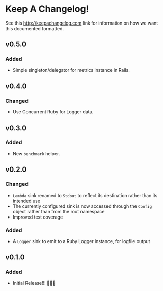 
# Keep A Changelog!

See this http://keepachangelog.com link for information on how we want this documented formatted.

## v0.5.0

### Added

- Simple singleton/delegator for metrics instance in Rails.

## v0.4.0

### Changed

- Use Concurrent Ruby for Logger data.

## v0.3.0

### Added

- New `benchmark` helper.

## v0.2.0

### Changed

- `Lambda` sink renamed to `Stdout` to reflect its destination rather than its intended use
- The currently configured sink is now accessed through the `Config` object rather than from the root namespace
- Improved test coverage

### Added

- A `Logger` sink to emit to a Ruby Logger instance, for logfile output

## v0.1.0

### Added

- Initial Release!!! 🎉🎊🥳
